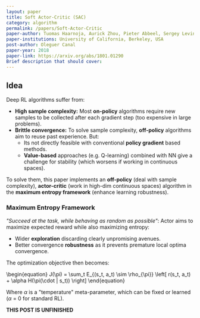 ```yaml
---
layout: paper
title: Soft Actor-Critic (SAC)
category: algorithm
permalink: /papers/Soft-Actor-Critic
paper-author: Tuomas Haarnoja, Aurick Zhou, Pieter Abbeel, Sergey Levine
paper-institutions: University of California, Berkeley, USA
post-author: Oleguer Canal
paper-year: 2018
paper-link: https://arxiv.org/abs/1801.01290
Brief description that should cover:
---
```

<!--
Disclaimer and authorship:
This article is provided for free only for your personal informational and entertainment purposes. No commercial use of it is allowed.

Please note there might be mistakes. We would be grateful to receive (constructive) criticism if you spot any. You can reach us at: ai.campus.ai@gmail.com or directly open an issue on our github repo: https://github.com/CampusAI/CampusAI.github.io

If considering to use the text please cite the original author/s of the lecture/paper.
Furthermore, please acknowledge our work by adding a link to our website: https://campusai.github.io/ and citing our names: Oleguer Canal and Federico Taschin.
-->

## Idea

Deep RL algorithms suffer from:
 - __High sample complexity:__ Most __on-policy__ algorithms require new samples to be collected after each gradient step (too expensive in large problems). 
 - __Brittle convergence:__ To solve sample complexity, __off-policy__ algorithms aim to reuse past experience. But:
     - Its not directly feasible with conventional __policy gradient__ based methods.
     - __Value-based__ approaches (e.g. Q-learning) combined with NN give a challenge for stability (which worsens if working in continuous spaces).

To solve them, this paper implements an __off-policy__ (deal with sample complexity), __actor-critic__ (work in high-dim continuous spaces) algorithm in the __maximum entropy framework__ (enhance learning robustness).

### Maximum Entropy Framework
*"Succeed at the task, while behaving as random as possible"*:
Actor aims to maximize expected reward while also maximizing entropy:
- Wider __exploration__ discarding clearly unpromising avenues.
- Better convergence __robustness__ as it prevents premature local optima convergence.

The optimization objective then becomes:

\begin{equation}
J(\pi) = \sum_t E_{(s_t, a_t) \sim \rho_{\pi}} \left[ r(s_t, a_t) + \alpha H(\pi(\cdot | s_t)) \right]
\end{equation}

Where $\alpha$ is a "temperature" meta-parameter, which can be fixed or learned ($\alpha$ = 0 for standard RL).

**THIS POST IS UNFINISHED**
<!-- ## Contribution
 - __Stable Learning:__ Results show similar performance accross different seeds, in contrast to other off-policy methods.

## Weaknesses -->

